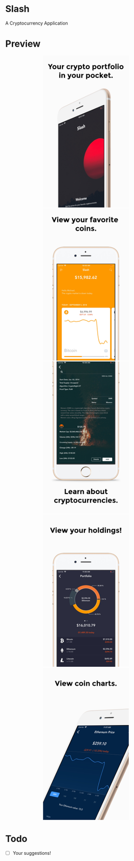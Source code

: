 # Slash

 A Cryptocurrency Application 
 
 # Preview
<p align="center">
 <img src = "/Screenshots/Preview0.jpg" height = "475"> <img src = "/Screenshots/Preview1.jpg" height = "475">  <img src = "/Screenshots/Preview2.jpg" height = "475" >  <img src = "/Screenshots/Preview3.jpg" height = "475">  <img src = "/Screenshots/Preview4.jpg" height = "475">
</p>

# Todo
- [ ] Your suggestions!
